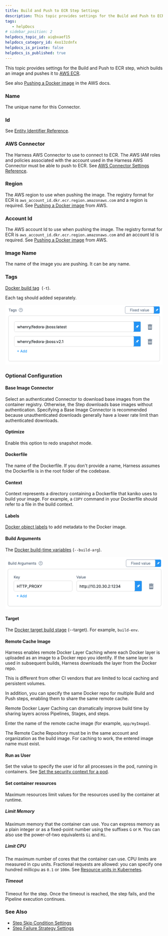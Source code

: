 ```yaml
---
title: Build and Push to ECR Step Settings
description: This topic provides settings for the Build and Push to ECR step, which builds an image and pushes it to AWS ECR. See also Pushing a Docker image in the AWS docs. Name. The unique name for this Connec…
tags: 
   - helpDocs
# sidebar_position: 2
helpdocs_topic_id: aiqbxaef15
helpdocs_category_id: 4xo13zdnfx
helpdocs_is_private: false
helpdocs_is_published: true
---
```


This topic provides settings for the Build and Push to ECR step, which builds an image and pushes it to [AWS ECR](https://docs.aws.amazon.com/AmazonECR/latest/userguide/what-is-ecr.html).

See also [Pushing a Docker image](https://docs.aws.amazon.com/AmazonECR/latest/userguide/docker-push-ecr-image.html) in the AWS docs.

### Name

The unique name for this Connector.

### Id

See [Entity Identifier Reference](https://docs.harness.io/article/li0my8tcz3-entity-identifier-reference).

### AWS Connector

The Harness AWS Connector to use to connect to ECR. The AWS IAM roles and policies associated with the account used in the Harness AWS Connector must be able to push to ECR. See [AWS Connector Settings Reference](https://docs.harness.io/article/m5vkql35ca-aws-connector-settings-reference).

### Region

The AWS region to use when pushing the image. The registry format for ECR is `aws_account_id.dkr.ecr.region.amazonaws.com` and a region is required. See [Pushing a Docker image](https://docs.aws.amazon.com/AmazonECR/latest/userguide/docker-push-ecr-image.html) from AWS.

### Account Id

The AWS account Id to use when pushing the image. The registry format for ECR is `aws_account_id.dkr.ecr.region.amazonaws.com` and an account Id is required. See [Pushing a Docker image](https://docs.aws.amazon.com/AmazonECR/latest/userguide/docker-push-ecr-image.html) from AWS.

### Image Name

The name of the image you are pushing. It can be any name.

### Tags

 [Docker build tag](https://docs.docker.com/engine/reference/commandline/build/#tag-an-image--t)   (`-t`).

Each tag should added separately.

![](./static/build-and-push-to-ecr-step-settings-24.png)

### Optional Configuration

#### Base Image Connector

Select an authenticated Connector to download base images from the container registry. Otherwise, the Step downloads base images without authentication. Specifying a Base Image Connector is recommended because unauthenticated downloads generally have a lower rate limit than authenticated downloads. ​

#### Optimize

Enable this option to redo snapshot mode.

#### Dockerfile

The name of the Dockerfile. If you don't provide a name, Harness assumes the Dockerfile is in the root folder of the codebase.

#### Context

Context represents a directory containing a Dockerfile that kaniko uses to build your image. For example, a `COPY` command in your Dockerfile should refer to a file in the build context.

#### Labels

 [Docker object labels](https://docs.docker.com/config/labels-custom-metadata/) to add metadata to the Docker image.

#### Build Arguments

The [Docker build-time variables](https://docs.docker.com/engine/reference/commandline/build/#set-build-time-variables---build-arg) (`--build-arg`).

![](./static/build-and-push-to-ecr-step-settings-25.png)

#### Target

The [Docker target build stage](https://docs.docker.com/engine/reference/commandline/build/#specifying-target-build-stage---target) (--target). For example, `build-env`.

#### Remote Cache Image

Harness enables remote Docker Layer Caching where each Docker layer is uploaded as an image to a Docker repo you identify. If the same layer is used in subsequent builds, Harness downloads the layer from the Docker repo.

This is different from other CI vendors that are limited to local caching and persistent volumes.

In addition, you can specify the same Docker repo for multiple Build and Push steps, enabling them to share the same remote cache.

Remote Docker Layer Caching can dramatically improve build time by sharing layers across Pipelines, Stages, and steps.

Enter the name of the remote cache image (for example, `app/myImage`).

The Remote Cache Repository must be in the same account and organization as the build image. For caching to work, the entered image name must exist.

#### Run as User

Set the value to specify the user id for all processes in the pod, running in containers. See [Set the security context for a pod](https://kubernetes.io/docs/tasks/configure-pod-container/security-context/#set-the-security-context-for-a-pod).

#### Set container resources

Maximum resources limit values for the resources used by the container at runtime.

##### Limit Memory

Maximum memory that the container can use. You can express memory as a plain integer or as a fixed-point number using the suffixes `G` or `M`. You can also use the power-of-two equivalents `Gi` and `Mi`.

##### Limit CPU

The maximum number of cores that the container can use. CPU limits are measured in cpu units. Fractional requests are allowed: you can specify one hundred millicpu as `0.1` or `100m`. See [Resource units in Kubernetes](https://kubernetes.io/docs/concepts/configuration/manage-resources-containers/#resource-units-in-kubernetes).

##### Timeout

Timeout for the step. Once the timeout is reached, the step fails, and the Pipeline execution continues.

### See Also

* [Step Skip Condition Settings](https://docs.harness.io/article/i36ibenkq2-step-skip-condition-settings)
* [Step Failure Strategy Settings](https://docs.harness.io/article/htrur23poj-step-failure-strategy-settings)

